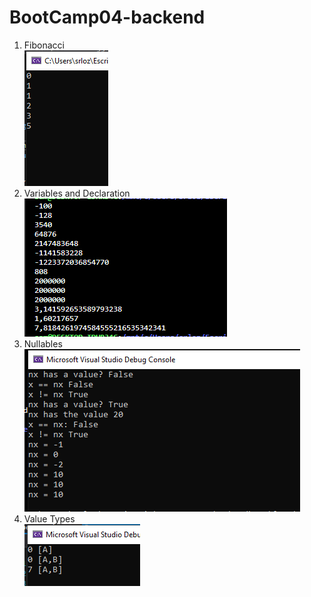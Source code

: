 # BootCamp04-backend

1. Fibonacci  
![title](screenshots/fibo.png)
1. Variables and Declaration  
![title](screenshots/variableDeclaration.png)
1. Nullables  
![title](screenshots/nullables.png)
1. Value Types    
![title](screenshots/valueTypes.png)
